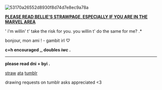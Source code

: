 ![53170a26552d8930f8d74d7e8ec9a78a](https://github.com/user-attachments/assets/ca3b45f7-22ec-40a6-85bd-4917e703f6df)

**[PLEASE READ BELLIE'S STRAWPAGE, ESPECIALLY IF YOU ARE IN THE MARVEL AREA](https://bellie.straw.page/)**

' i'm willin' t' take the risk for you. you willin t' do the same for me?  .*

bonjour, mon ami !  - gambit irl ♡ 

**c+h encouraged ,, doubles _iwc_ .**

---
**please read dni + byi .**

[straw](https://shootforthrill.straw.page/)     [ata](https://shootforthrill.atabook.org/)     [tumblr](https://www.tumblr.com/shootforthrill) 

drawing requests on tumblr asks appreciated <3
